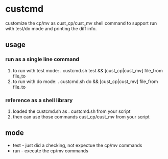 # custcmd
customize the cp/mv as cust_cp/cust_mv shell command to support run with test/do mode and printing the diff info.

## usage
### run as a single line command 
1. to run with test mode: . custcmd.sh test && [cust_cp|cust_mv] file_from file_to
2. to run with do mode: . custcmd.sh do && [cust_cp|cust_mv] file_from file_to
### reference as a shell library
1. loaded the custcmd.sh as . custcmd.sh from your script
2. then can use those commands cust_cp/cust_mv from your script

## mode
* test - just did a checking, not expectue the cp/mv commands
* run - execute the cp/mv commands
